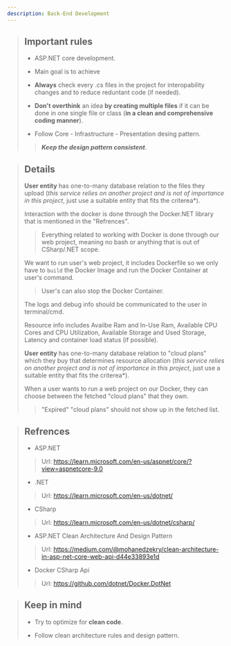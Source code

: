 ```yaml
---  
description: Back-End Development  
---  
```

  
> ## Important rules  
>   
> - ASP.NET core development.  
>   
> - Main goal is to achieve  
>  
> - **Always** check every .cs files in the project for interopability changes and to reduce reduntant code (if needed).  
>   
> - **Don't overthink** an idea **by creating multiple files** if it can be done in one single file or class (**in a clean and comprehensive coding manner**).  
>   
> - Follow Core - Infrastructure - Presentation desing pattern.  
>  
>> ***Keep the design pattern consistent***.  

> ## Details             
>   
> **User entity** has one-to-many database relation to the files they upload (*this service relies on another project and is not of importance in this project*, just use a suitable entity that fits the criterea*).  
>   
> Interaction with the docker is done through the Docker.NET library that is mentioned in the "Refrences".  
>   
>> Everything related to working with Docker is done through our web project, meaning no bash or anything that is out of CSharp/.NET scope.  
>   
> We want to run user's web project, it includes Dockerfile so we only have to `build` the Docker Image and run the Docker Container at user's command.  
>   
>> User's can also stop the Docker Container.  
>   
> The logs and debug info should be communicated to the user in terminal/cmd.  
>   
> Resource info includes Availbe Ram and In-Use Ram, Available CPU Cores and CPU Utilization, Available Storage and Used Storage, Latency and container load status (if possible).
>   
> **User entity** has one-to-many database relation to "cloud plans" which they buy that determines resource allocation (*this service relies on another project and is not of importance in this project*, just use a suitable entity that fits the criterea*).  
>   
> When a user wants to run a web project on our Docker, they can choose between the fetched "cloud plans" that they own.  
>   
>> "Expired" "cloud plans" should not show up in the fetched list.  

> ## Refrences  
>   
> - ASP.NET  
>  
>> Url: https://learn.microsoft.com/en-us/aspnet/core/?view=aspnetcore-9.0  
>  
> - .NET  
>  
>> Url: https://learn.microsoft.com/en-us/dotnet/  
>  
> - CSharp  
>  
>> Url: https://learn.microsoft.com/en-us/dotnet/csharp/  
>  
> - ASP.NET Clean Architecture And Design Pattern  
>  
>> Url: https://medium.com/@mohanedzekry/clean-architecture-in-asp-net-core-web-api-d44e33893e1d  
>  
> - Docker CSharp Api  
>> Url: https://github.com/dotnet/Docker.DotNet

> ## Keep in mind  
>   
> - Try to optimize for **clean code**.  
> 
> - Follow clean architecture rules and design pattern.  